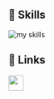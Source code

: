 <!-- アイコンの選択肢一覧：https://arc.net/l/quote/zizyykfh -->
## 🌱 Skills
<img alt="my skills" src="https://skillicons.dev/icons?theme=dark&perline=7&i=html,css,js,ts,react,java,python,kotlin,firebase,gcp,vite,figma,git,github,vscode,discord,bots" />
<br>


<!--
This repository is a ✨ _special_ ✨ repository because its `README.md` (this file) appears on your GitHub profile.

Here are some ideas to get you started:

- 🔭 I’m currently working on ...
- 🌱 I’m currently learning ...
- 👯 I’m looking to collaborate on ...
- 🤔 I’m looking for help with ...
- 💬 Ask me about ...
- 📫 How to reach me: ...
- 😄 Pronouns: ...
- ⚡ Fun fact: ...
-->

## 📖 Links
<a href="https://qiita.com/OhaGi_">
  <img src="https://qiita-image-store.s3.ap-northeast-1.amazonaws.com/0/3584262/1ccfb689-c8dd-410c-9afa-1e4084cb3d25.png"width="30">
</a>
